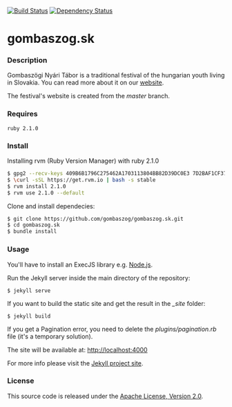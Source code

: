 [![Build Status](https://api.travis-ci.com/gombaszog/gombaszog.sk.svg?branch=master)](https://travis-ci.com/github/gombaszog/gombaszog.sk)
[![Dependency Status](https://img.shields.io/badge/dependency-ruby%202.1.0-blue.svg)](https://www.ruby-lang.org/en/news/2013/12/25/ruby-2-1-0-is-released/)

gombaszog.sk
============

### Description

Gombaszögi Nyári Tábor is a traditional festival of the hungarian youth living in Slovakia.
You can read more about it on our [website](https://www.gombaszog.sk).

The festival's website is created from the *master* branch.

### Requires

`ruby 2.1.0`

### Install

Installing rvm (Ruby Version Manager) with ruby 2.1.0
```sh
$ gpg2 --recv-keys 409B6B1796C275462A1703113804BB82D39DC0E3 7D2BAF1CF37B13E2069D6956105BD0E739499BDB
$ \curl -sSL https://get.rvm.io | bash -s stable
$ rvm install 2.1.0
$ rvm use 2.1.0 --default
```
Clone and install dependecies:
```sh
$ git clone https://github.com/gombaszog/gombaszog.sk.git
$ cd gombaszog.sk
$ bundle install
 ```

### Usage

You'll have to install an ExecJS library e.g. [Node.js](http://nodejs.org).

Run the Jekyll server inside the main directory of the repository:
```
$ jekyll serve
```
If you want to build the static site and get the result in the *_site* folder:
```
$ jekyll build
```
If you get a Pagination error, you need to delete the *plugins/pagination.rb* file (it's a temporary solution).

The site will be available at: [http://localhost:4000](http://localhost:4000)

For more info please visit the [Jekyll project site](http://jekyllrb.com/).

### License
This source code is released under the [Apache License, Version 2.0](http://www.apache.org/licenses/LICENSE-2.0.html).
